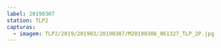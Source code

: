```yaml
---
label: 20190307
station: TLP2
capturas:
  - imagem: TLP2/2019/201903/20190307/M20190308_061327_TLP_2P.jpg
---
```


